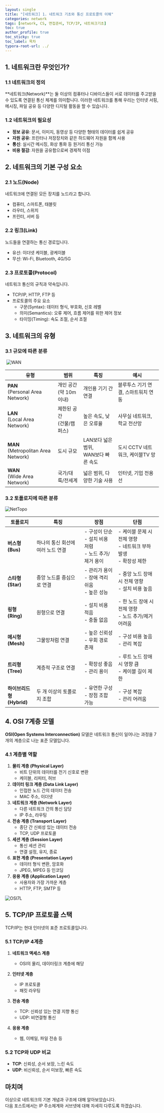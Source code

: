 ```yaml
---
layout: single
title: "[네트워크] 1. 네트워크 기초와 통신 프로토콜의 이해"
categories: network
tags: [network, CS, 면접준비, TCP/IP, 네트워크기초]
toc: true
author_profile: true
toc_sticky: true
toc_label: 목차
typora-root-url: ../
---
```


## 1. 네트워크란 무엇인가?

### 1.1 네트워크의 정의
**네트워크(Network)**는 둘 이상의 컴퓨터나 디바이스들이 서로 데이터를 주고받을 수 있도록 연결된 통신 체계를 의미합니다. 이러한 네트워크를 통해 우리는 인터넷 서핑, 메시징, 파일 공유 등 다양한 디지털 활동을 할 수 있습니다.

### 1.2 네트워크의 필요성
- **정보 공유**: 문서, 이미지, 동영상 등 다양한 형태의 데이터를 쉽게 공유
- **자원 공유**: 프린터나 저장장치와 같은 하드웨어 자원을 함께 사용
- **통신**: 실시간 메시징, 화상 통화 등 원거리 통신 가능
- **비용 절감**: 자원을 공유함으로써 경제적 이점


## 2. 네트워크의 기본 구성 요소

### 2.1 노드(Node)
네트워크에 연결된 모든 장치를 노드라고 합니다.
- 컴퓨터, 스마트폰, 태블릿
- 라우터, 스위치
- 프린터, 서버 등

### 2.2 링크(Link)
노드들을 연결하는 통신 경로입니다.
- 유선: 이더넷 케이블, 광케이블
- 무선: Wi-Fi, Bluetooth, 4G/5G

### 2.3 프로토콜(Protocol)
네트워크 통신의 규칙과 약속입니다.
- TCP/IP, HTTP, FTP 등
- 프로토콜의 주요 요소
  - 구문(Syntax): 데이터 형식, 부호화, 신호 레벨
  - 의미(Semantics): 오류 제어, 흐름 제어를 위한 제어 정보
  - 타이밍(Timing): 속도 조절, 순서 조절



## 3. 네트워크의 유형

### 3.1 규모에 따른 분류

​	![WAN](/../../assets/images/2024-08-25-Network_1/WAN.png)



| 유형 | 범위 | 특징 | 예시 |
|------|------|------|------|
| **PAN**  <br />(Personal Area Network) | 개인 공간  <br />(약 10m 이내) | 개인용 기기 간 연결 | 블루투스 기기 연결, 스마트워치 연동 |
| **LAN**  <br />(Local Area Network) | 제한된 공간 <br /> (건물/캠퍼스) | 높은 속도, 낮은 오류율 | 사무실 네트워크, 학교 전산망 |
| **MAN** <br /> (Metropolitan Area Network) | 도시 규모 | LAN보다 넓은 범위,  <br />WAN보다 빠른 속도 | 도시 CCTV 네트워크, 케이블TV 망 |
| **WAN** <br /> (Wide Area Network) | 국가/대륙/전세계 | 넓은 범위, 다양한 기술 사용 | 인터넷, 기업 전용선 |



### 3.2 토폴로지에 따른 분류

![NetTopo](/../../assets/images/2024-08-25-Network_1/NetTopo.png)

| 토폴로지 | 특징 | 장점 | 단점 |
|----------|-------|-------|-------|
| **버스형  <br />(Bus)** | 하나의 통신 회선에 여러 노드 연결 | - 구성이 단순<br>- 설치 비용 저렴<br>- 노드 추가/제거 용이 | - 케이블 문제 시 전체 영향<br>- 네트워크 부하 발생<br>- 확장성 제한 |
| **스타형  <br />(Star)** | 중앙 노드를 중심으로 연결 | - 관리가 용이<br>- 장애 격리 쉬움<br>- 높은 성능 | - 중앙 노드 장애 시 전체 영향<br>- 설치 비용 높음 |
| **링형   <br />(Ring)** | 원형으로 연결 | - 설치 비용 적음<br>- 충돌 없음 | - 한 노드 장애 시 전체 영향<br>- 노드 추가/제거 어려움 |
| **메시형  <br />(Mesh)** | 그물망처럼 연결 | - 높은 신뢰성<br>- 우회 경로 존재 | - 구성 비용 높음<br>- 관리 복잡 |
| **트리형  <br />(Tree)** | 계층적 구조로 연결 | - 확장성 좋음<br>- 관리 용이 | - 루트 노드 장애 시 영향 큼<br>- 케이블 길이 제한 |
| **하이브리드형  <br />(Hybrid)** | 두 개 이상의 토폴로지 조합 | - 유연한 구성<br>- 장점 조합 가능 | - 구성 복잡<br>- 관리 어려움 |



## 4. OSI 7계층 모델

**OSI(Open Systems Interconnection)** 모델은 네트워크 통신이 일어나는 과정을 7개의 계층으로 나눈 표준 모델입니다.

### 4.1 계층별 역할

1. **물리 계층 (Physical Layer)**
   - 비트 단위의 데이터를 전기 신호로 변환
   - 케이블, 리피터, 허브
2. **데이터 링크 계층 (Data Link Layer)**
   - 인접한 노드 간의 데이터 전송
   - MAC 주소, 이더넷
3. **네트워크 계층 (Network Layer)**
   - 다른 네트워크 간의 통신 담당
   - IP 주소, 라우팅
4. **전송 계층 (Transport Layer)**
   - 종단 간 신뢰성 있는 데이터 전송
   - TCP, UDP 프로토콜
5. **세션 계층 (Session Layer)**
   - 통신 세션 관리
   - 연결 설정, 유지, 종료
6. **표현 계층 (Presentation Layer)**
   - 데이터 형식 변환, 암호화
   - JPEG, MPEG 등 인코딩
7. **응용 계층 (Application Layer)**
   - 사용자와 가장 가까운 계층
   - HTTP, FTP, SMTP 등



![OSI7L](/../../assets/images/2024-08-25-Network_1/OSI7L.png)



## 5. TCP/IP 프로토콜 스택

TCP/IP는 현대 인터넷의 표준 프로토콜입니다.

### 5.1 TCP/IP 4계층
1. **네트워크 액세스 계층**
   - OSI의 물리, 데이터링크 계층에 해당
   
2. **인터넷 계층**
   - IP 프로토콜
   - 패킷 라우팅

3. **전송 계층**
   - TCP: 신뢰성 있는 연결 지향 통신
   - UDP: 비연결형 통신

4. **응용 계층**
   - 웹, 이메일, 파일 전송 등



### 5.2 TCP와 UDP 비교
- **TCP**: 신뢰성, 순서 보장, 느린 속도
- **UDP**: 비신뢰성, 순서 미보장, 빠른 속도

## 마치며
이상으로 네트워크의 기본 개념과 구조에 대해 알아보았습니다.   
다음 포스트에서는 IP 주소체계와 서브넷에 대해 자세히 다루도록 하겠습니다.





